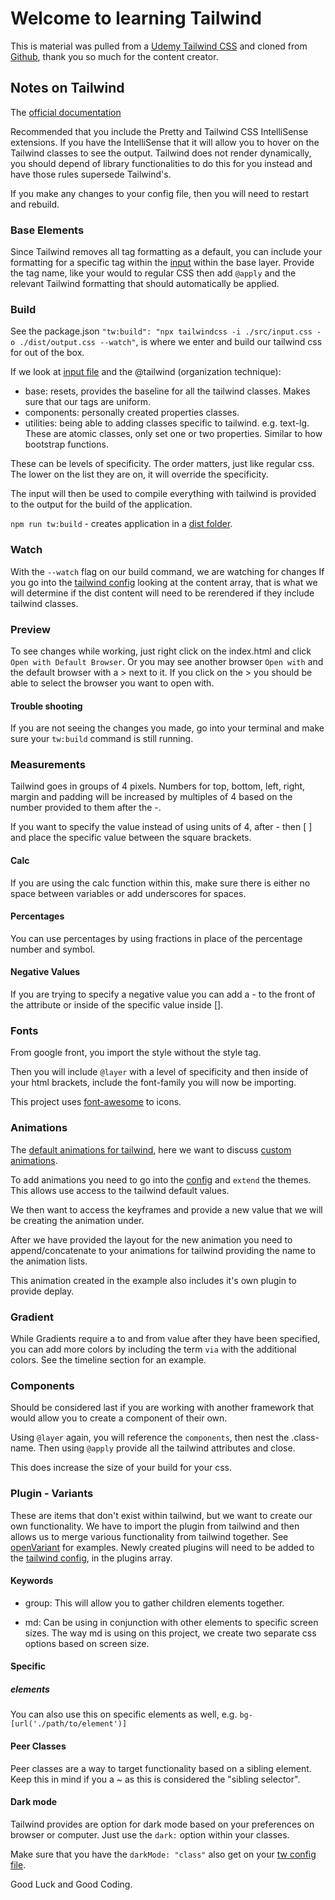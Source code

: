 # Welcome to learning Tailwind

This is material was pulled from a [Udemy Tailwind CSS](https://www.udemy.com/course/tailwind-css-zero-to-hero/learn/lecture/34264324#overview) and cloned from [Github](https://github.com/tomphill/tailwind-course-starter), thank you so much for the content creator.

## Notes on Tailwind

The [official documentation](https://tailwindcss.com/docs)

Recommended that you include the Pretty and Tailwind CSS IntelliSense extensions.
If you have the IntelliSense that it will allow you to hover on the Tailwind classes to see the output.
Tailwind does not render dynamically, you should depend of library functionalities to do this for you instead and have those rules supersede Tailwind's.

If you make any changes to your config file, then you will need to restart and rebuild.

### Base Elements

Since Tailwind removes all tag formatting as a default, you can include your formatting for a specific tag within the [input](./src/input.css) within the base layer. Provide the tag name, like your would to regular CSS then add `@apply` and the relevant Tailwind formatting that should automatically be applied.

### Build

See the package.json `"tw:build": "npx tailwindcss -i ./src/input.css -o ./dist/output.css --watch"`, is where we enter and build our tailwind css for out of the box.

If we look at [input file](./src/input.css) and the @tailwind (organization technique):

- base: resets, provides the baseline for all the tailwind classes. Makes sure that our tags are uniform.
- components: personally created properties classes.
- utilities: being able to adding classes specific to tailwind. e.g. text-lg. These are atomic classes, only set one or two properties. Similar to how bootstrap functions.

These can be levels of specificity. The order matters, just like regular css. The lower on the list they are on, it will override the specificity.

The input will then be used to compile everything with tailwind is provided to the output for the build of the application.

`npm run tw:build` - creates application in a [dist folder](./dist/output.css).

### Watch

With the `--watch` flag on our build command, we are watching for changes   If you go into the [tailwind config](./tailwind.config.js) looking at the content array, that is what we will determine if the dist content will need to be rerendered if they include tailwind classes.

### Preview

To see changes while working, just right click on the index.html and click `Open with Default Browser`. Or you may see another browser `Open with` and the default browser with a > next to it. If you click on the > you should be able to select the browser you want to open with.

#### Trouble shooting

If you are not seeing the changes you made, go into your terminal and make sure your `tw:build` command is still running.

### Measurements

Tailwind goes in groups of 4 pixels. Numbers for top, bottom, left, right, margin and padding will be increased by multiples of 4 based on the number provided to them after the -.

If you want to specify the value instead of using units of 4, after - then [ ] and place the specific value between the square brackets.

#### Calc

If you are using the calc function within this, make sure there is either no space between variables or add underscores for spaces.

#### Percentages

You can use percentages by using fractions in place of the percentage number and symbol.

#### Negative Values

If you are trying to specify a negative value you can add a - to the front of the attribute or inside of the specific value inside [].

### Fonts

From google front, you import the style without the style tag.

Then you will include `@layer` with a level of specificity and then inside of your html brackets, include the font-family you will now be importing.

This project uses [font-awesome](https://fontawesome.com/) to icons.

### Animations

The [default animations for tailwind](https://tailwindcss.com/docs/animation), here we want to discuss [custom animations](https://blog.logrocket.com/creating-custom-animations-tailwind-css/).

To add animations you need to go into the [config](./tailwind.config.js) and `extend` the themes. This allows use access to the tailwind default values.

We then want to access the keyframes and provide a new value that we will be creating the animation under.

After we have provided the layout for the new animation you need to append/concatenate to your animations for tailwind providing the name to the animation lists.

This animation created in the example also includes it's own plugin to provide deplay.

### Gradient

While Gradients require a to and from value after they have been specified, you can add more colors by including the term `via` with the additional colors. See the timeline section for an example.

### Components

Should be considered last if you are working with another framework that would allow you to create a component of their own.

Using `@layer` again, you will reference the `components`, then nest the .class-name. Then using `@apply` provide all the tailwind attributes and close.

This does increase the size of your build for your css.

### Plugin - Variants

These are items that don't exist within tailwind, but we want to create our own functionality. We have to import the plugin from tailwind and then allows us to merge various functionality from tailwind together. See [openVariant](./plugins/openVariant.js) for examples.
Newly created plugins will need to be added to the [tailwind config](./tailwind.config.js), in the plugins array.

#### Keywords

- group: This will allow you to gather children elements together.

- md: Can be using in conjunction with other elements to specific screen sizes.
The way md is using on this project, we create two separate css options based on screen size.

#### Specific

##### elements

You can also use this on specific elements as well, e.g.
`bg-[url('./path/to/element')]`
#### Peer Classes

Peer classes are a way to target functionality based on a sibling element.
Keep this in mind if you a ~ as this is considered the "sibling selector".

#### Dark mode

Tailwind provides are option for dark mode based on your preferences on browser or computer. Just use the `dark:` option within your classes.

Make sure that you have the `darkMode: "class"` also get on your [tw config file](./tailwind.config.js).

Good Luck and Good Coding.
